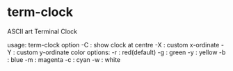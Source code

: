 # term-clock
ASCII art Terminal Clock

usage: term-clock option
                -C :    show clock at centre
                -X :    custom x-ordinate
                -Y :    custom y-ordinate
color options:
                -r :    red(default)
                -g :    green
                -y :    yellow
                -b :    blue
                -m :    magenta
                -c :    cyan
                -w :    white
